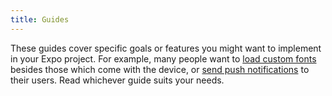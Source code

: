 ```yaml
---
title: Guides
---
```


These guides cover specific goals or features you might want to implement in your Expo project. For example, many people want to [load custom fonts](custom-fonts/) besides those which come with the device, or [send push notifications](notifications/) to their users. Read whichever guide suits your needs.
